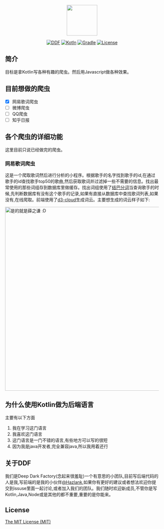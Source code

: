 <p align="center"><a href="https://github.com/DeepDarkFactory" target="_blank"><img width="100"src="http://7xqvgr.com1.z0.glb.clouddn.com/logo.jpg"></a></p>

<p align="center">
  <a href="https://github.com/DeepDarkFactory"><img src="https://img.shields.io/badge/Made%20in-DDF-ff69b4.svg" alt="DDF" /></a>
  <a href="http://kotlinlang.org/"><img src="https://img.shields.io/badge/Kotlin-1.1.2-brightgreen.svg" alt="Kotln" /></a>
  <a href="https://gradle.org/"><img src="https://img.shields.io/badge/gradle-3.5-brightgreen.svg" alt="Gradle" /></a>
  <a href="https://github.com/Nbsaw/kotlin_spider/blob/master/LICENSE"><img src="https://img.shields.io/npm/l/vue.svg" alt="License"></a>
</p>

## 简介
目标是拿Kotlin写各种有趣的爬虫。然后用Javascript做各种效果。

## 目前想做的爬虫
- [X] 网易歌词爬虫
- [ ] 微博爬虫
- [ ] QQ爬虫
- [ ] 知乎日报

## 各个爬虫的详细功能
这里目前只说已经做完的爬虫。

### 网易歌词爬虫
这是一个爬取歌词然后进行分析的小程序。根据歌手的名字找到歌手的id,在通过歌手的id查找歌手top50的歌曲,然后获取歌词并过滤掉一些不需要的信息。找出最常使用的那些词组存到数据库里做缓存。找出词组使用了[结巴分词](https://mvnrepository.com/artifact/com.huaban/jieba-analysis/1.0.2)当查询歌手的时候,先判断数据库有没有这个歌手的记录,如果有直接从数据库中查找歌词列表,如果没有,在线爬取。前端使用了[d3-cloud](https://github.com/jasondavies/d3-cloud)生成词云。主要想生成的词云样子如下:
<p><img src="http://7xqvgr.com1.z0.glb.clouddn.com/%E8%96%9B%E4%B9%8B%E8%B0%A6%E8%AF%8D%E4%BA%91" width="600px" alt="是的就是薛之谦 :D" /></p>

## 为什么使用Kotlin做为后端语言
主要有以下方面
1. 我在学习这门语言
2. 我喜欢这门语言
3. 这门语言是一门不错的语言,有些地方可以写的很短
4. 因为我是java开发者,完全兼容java,所以我用着还行

## 关于DDF
我们是Deep Dark Factory(念起来很羞耻)一个有意思的小团队,目前写后端代码的人是我,写前端的是我的小伙伴[@Hazlank](https://github.com/Hazlank),如果你有更好的建议或者想法欢迎你提交到issuse里面一起讨论,或者加入我们的团队。我们随时欢迎新成员,不管你是写Kotlin,Java,Node或是其他的都不重要,重要的是你能来。

## License
[The MIT License (MIT)](https://github.com/Nbsaw/kotlin_spider/blob/master/LICENSE)
